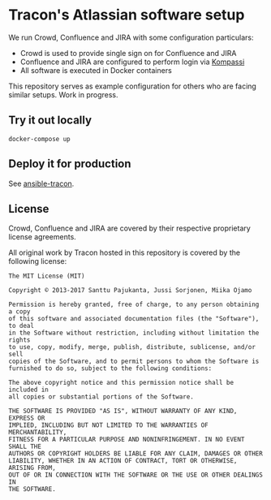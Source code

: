 # Tracon's Atlassian software setup

We run Crowd, Confluence and JIRA with some configuration particulars:

* Crowd is used to provide single sign on for Confluence and JIRA
* Confluence and JIRA are configured to perform login via [Kompassi](https://github.com/tracon/kompassi)
* All software is executed in Docker containers

This repository serves as example configuration for others who are facing similar setups. Work in progress.

## Try it out locally

    docker-compose up

## Deploy it for production

See [ansible-tracon](https://github.com/tracon/ansible-tracon).

## License

Crowd, Confluence and JIRA are covered by their respective proprietary license agreements.

All original work by Tracon hosted in this repository is covered by the following license:

    The MIT License (MIT)

    Copyright © 2013-2017 Santtu Pajukanta, Jussi Sorjonen, Miika Ojamo

    Permission is hereby granted, free of charge, to any person obtaining a copy
    of this software and associated documentation files (the "Software"), to deal
    in the Software without restriction, including without limitation the rights
    to use, copy, modify, merge, publish, distribute, sublicense, and/or sell
    copies of the Software, and to permit persons to whom the Software is
    furnished to do so, subject to the following conditions:

    The above copyright notice and this permission notice shall be included in
    all copies or substantial portions of the Software.

    THE SOFTWARE IS PROVIDED "AS IS", WITHOUT WARRANTY OF ANY KIND, EXPRESS OR
    IMPLIED, INCLUDING BUT NOT LIMITED TO THE WARRANTIES OF MERCHANTABILITY,
    FITNESS FOR A PARTICULAR PURPOSE AND NONINFRINGEMENT. IN NO EVENT SHALL THE
    AUTHORS OR COPYRIGHT HOLDERS BE LIABLE FOR ANY CLAIM, DAMAGES OR OTHER
    LIABILITY, WHETHER IN AN ACTION OF CONTRACT, TORT OR OTHERWISE, ARISING FROM,
    OUT OF OR IN CONNECTION WITH THE SOFTWARE OR THE USE OR OTHER DEALINGS IN
    THE SOFTWARE.
